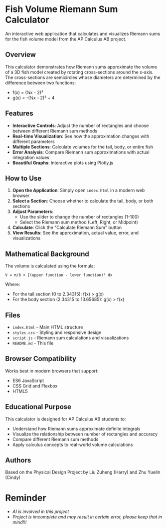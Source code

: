 # Fish Volume Riemann Sum Calculator

An interactive web application that calculates and visualizes Riemann sums for the fish volume model from the AP Calculus AB project.

## Overview

This calculator demonstrates how Riemann sums approximate the volume of a 3D fish model created by rotating cross-sections around the x-axis. The cross-sections are semicircles whose diameters are determined by the difference between two functions:

- f(x) = (¼x - 2)²
- g(x) = -(¼x - 2)² + 4

## Features

- **Interactive Controls**: Adjust the number of rectangles and choose between different Riemann sum methods
- **Real-time Visualization**: See how the approximation changes with different parameters
- **Multiple Sections**: Calculate volumes for the tail, body, or entire fish
- **Error Analysis**: Compare Riemann sum approximations with actual integration values
- **Beautiful Graphs**: Interactive plots using Plotly.js

## How to Use

1. **Open the Application**: Simply open `index.html` in a modern web browser
2. **Select a Section**: Choose whether to calculate the tail, body, or both sections
3. **Adjust Parameters**:
   - Use the slider to change the number of rectangles (1-100)
   - Select the Riemann sum method (Left, Right, or Midpoint)
4. **Calculate**: Click the "Calculate Riemann Sum" button
5. **View Results**: See the approximation, actual value, error, and visualizations

## Mathematical Background

The volume is calculated using the formula:
```
V = π/8 × ∫(upper function - lower function)² dx
```

Where:
- For the tail section (0 to 2.34315): f(x) > g(x)
- For the body section (2.34315 to 13.65685): g(x) > f(x)

## Files

- `index.html` - Main HTML structure
- `styles.css` - Styling and responsive design
- `script.js` - Riemann sum calculations and visualizations
- `README.md` - This file

## Browser Compatibility

Works best in modern browsers that support:
- ES6 JavaScript
- CSS Grid and Flexbox
- HTML5

## Educational Purpose

This calculator is designed for AP Calculus AB students to:
- Understand how Riemann sums approximate definite integrals
- Visualize the relationship between number of rectangles and accuracy
- Compare different Riemann sum methods
- Apply calculus concepts to real-world volume calculations

## Authors

Based on the Physical Design Project by Liu Zuheng (Harry) and Zhu Yuelin (Cindy) 
# Reminder
- *AI is involved in this project*
- *Project is imcomplete and may result in certain error, please keep that in mind!!!*
